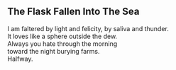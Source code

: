 The Flask Fallen Into The Sea
-----------------------------
I am faltered by light and felicity, by saliva and thunder.  
It loves like a sphere outside the dew.  
Always you hate through the morning  
toward the night burying farms.  
Halfway.  
